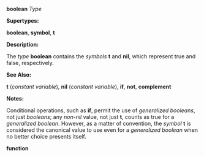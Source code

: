 **boolean** *Type* 

**Supertypes:** 

**boolean**, **symbol**, **t** 

**Description:** 

The *type* **boolean** contains the *symbols* **t** and **nil**, which represent true and false, respectively. 

**See Also:** 

**t** (*constant variable*), **nil** (*constant variable*), **if**, **not**, **complement** 

**Notes:** 

Conditional operations, such as **if**, permit the use of *generalized booleans*, not just *booleans*; any *non-nil* value, not just **t**, counts as true for a *generalized boolean*. However, as a matter of convention, the *symbol* **t** is considered the canonical value to use even for a *generalized boolean* when no better choice presents itself.  



**function** 

